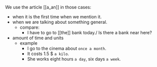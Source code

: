 We use the article [[a_an]] in those cases:
- when it is the first time when we mention it. 
-  when we are talking about something general.
	- compare:
		- I have to go to [[the]] bank today./ Is there a bank near here?
- amount of time and units
	- example
		- I go to the cinema about `once a month`.
		- It costs 1.5 $ `a kilo`.
		- She works eight hours `a day`, six days `a week`.